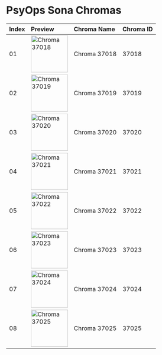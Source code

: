 # PsyOps Sona Chromas

| Index | Preview | Chroma Name | Chroma ID |
|:---|:---|:---|:---|
| 01 | <img src='https://raw.communitydragon.org/latest/plugins/rcp-be-lol-game-data/global/default/v1/champion-chroma-images/37/37018.png' alt='Chroma 37018' width='100'> | Chroma 37018 | 37018 |
| 02 | <img src='https://raw.communitydragon.org/latest/plugins/rcp-be-lol-game-data/global/default/v1/champion-chroma-images/37/37019.png' alt='Chroma 37019' width='100'> | Chroma 37019 | 37019 |
| 03 | <img src='https://raw.communitydragon.org/latest/plugins/rcp-be-lol-game-data/global/default/v1/champion-chroma-images/37/37020.png' alt='Chroma 37020' width='100'> | Chroma 37020 | 37020 |
| 04 | <img src='https://raw.communitydragon.org/latest/plugins/rcp-be-lol-game-data/global/default/v1/champion-chroma-images/37/37021.png' alt='Chroma 37021' width='100'> | Chroma 37021 | 37021 |
| 05 | <img src='https://raw.communitydragon.org/latest/plugins/rcp-be-lol-game-data/global/default/v1/champion-chroma-images/37/37022.png' alt='Chroma 37022' width='100'> | Chroma 37022 | 37022 |
| 06 | <img src='https://raw.communitydragon.org/latest/plugins/rcp-be-lol-game-data/global/default/v1/champion-chroma-images/37/37023.png' alt='Chroma 37023' width='100'> | Chroma 37023 | 37023 |
| 07 | <img src='https://raw.communitydragon.org/latest/plugins/rcp-be-lol-game-data/global/default/v1/champion-chroma-images/37/37024.png' alt='Chroma 37024' width='100'> | Chroma 37024 | 37024 |
| 08 | <img src='https://raw.communitydragon.org/latest/plugins/rcp-be-lol-game-data/global/default/v1/champion-chroma-images/37/37025.png' alt='Chroma 37025' width='100'> | Chroma 37025 | 37025 |
